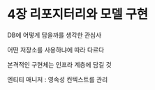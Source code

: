 # 4장 리포지터리와 모델 구현

DB에 어떻게  담을까를 생각한 관심사

어떤 저장소를 사용하냐에 따라 다르다

본격적인 구현체는 인프라 계층에 담길 것

엔티티 매니저 : 영속성 컨텍스트를 관리





